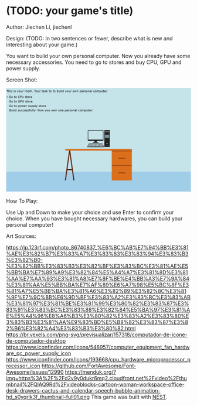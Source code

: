# (TODO: your game's title)

Author: Jiechen Li, jiechenl

Design: (TODO: In two sentences or fewer, describe what is new and interesting about your game.)

You want to build your own personal computer. Now you already have some necessary accessories. You need to go to stores and buy CPU, GPU and power supply.

Screen Shot:

![Screen Shot](screenshot.png)

How To Play:

Use Up and Down to make your choice and use Enter to confirm your choice.
When you have bought necessary hardwares, you can build your personal computer!

Art Sources:

https://jp.123rf.com/photo_86740837_%E6%BC%AB%E7%94%BB%E3%81%AE%E3%82%B7%E3%83%A7%E3%83%83%E3%83%94%E3%83%B3%E3%82%B0-%E3%82%BB%E3%83%B3%E3%82%BF%E3%83%BC%E3%81%AE%E5%BB%BA%E7%89%A9%E3%82%84%E5%A4%A7%E3%81%8D%E3%81%AA%E7%AA%93%E3%81%A8%E7%8F%BE%E4%BB%A3%E7%9A%84%E3%81%AA%E5%BB%BA%E7%AF%89%E6%A7%98%E5%BC%8F%E3%81%A7%E5%BB%BA%E3%81%A6%E3%82%89%E3%82%8C%E3%81%9F%E7%9C%8B%E6%9D%BF%E3%83%A2%E3%83%BC%E3%83%AB%E3%81%97%E3%81%BE%E3%81%99%E3%80%82%E3%83%87%E3%83%91%E3%83%BC%E3%83%88%E3%82%84%E5%BA%97%E3%81%AE%E5%A4%96%E8%A6%B3%E3%80%82%E3%83%A2%E3%83%80%E3%83%B3%E3%81%AA%E9%83%BD%E5%B8%82%E3%83%87%E3%82%B6%E3%82%A4%E3%83%B3%E3%80%82.html
https://br.vexels.com/png-svg/previsualizar/157318/computador-de-icone-de-computador-desktop
https://www.iconfinder.com/icons/548957/computer_equipment_fan_hardware_pc_power_supply_icon
https://www.iconfinder.com/icons/193668/cpu_hardware_microprocessor_processor_icon
https://github.com/FortAwesome/Font-Awesome/issues/12990
https://menduk.org/?img=https%3A%2F%2Fd2v9y0dukr6mq2.cloudfront.net%2Fvideo%2Fthumbnail%2FQIAQ9Rd%2Fvideoblocks-cartoon-woman-workspace-office-desk-drawers-cactus-and-calendar-speech-bubble-animation-hd_s0yqrlk3f_thumbnail-full01.png
This game was built with [NEST](NEST.md).
